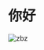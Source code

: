# 你好
![zbz](https://user-images.githubusercontent.com/75368864/229306489-b657ac52-1212-41c4-8aae-1fefe72a7374.jpg)
